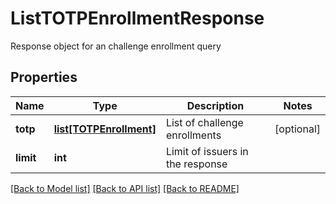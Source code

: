 # ListTOTPEnrollmentResponse

Response object for an challenge enrollment query
## Properties
Name | Type | Description | Notes
------------ | ------------- | ------------- | -------------
**totp** | [**list[TOTPEnrollment]**](TOTPEnrollment.md) | List of challenge enrollments | [optional] 
**limit** | **int** | Limit of issuers in the response | 

[[Back to Model list]](../README.md#documentation-for-models) [[Back to API list]](../README.md#documentation-for-api-endpoints) [[Back to README]](../README.md)



